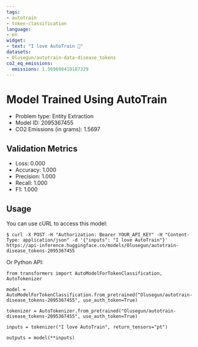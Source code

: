 ```yaml
---
tags:
- autotrain
- token-classification
language:
- en
widget:
- text: "I love AutoTrain 🤗"
datasets:
- Olusegun/autotrain-data-disease_tokens
co2_eq_emissions:
  emissions: 1.569698418187329
---
```


# Model Trained Using AutoTrain

- Problem type: Entity Extraction
- Model ID: 2095367455
- CO2 Emissions (in grams): 1.5697

## Validation Metrics

- Loss: 0.000
- Accuracy: 1.000
- Precision: 1.000
- Recall: 1.000
- F1: 1.000

## Usage

You can use cURL to access this model:

```
$ curl -X POST -H "Authorization: Bearer YOUR_API_KEY" -H "Content-Type: application/json" -d '{"inputs": "I love AutoTrain"}' https://api-inference.huggingface.co/models/Olusegun/autotrain-disease_tokens-2095367455
```

Or Python API:

```
from transformers import AutoModelForTokenClassification, AutoTokenizer

model = AutoModelForTokenClassification.from_pretrained("Olusegun/autotrain-disease_tokens-2095367455", use_auth_token=True)

tokenizer = AutoTokenizer.from_pretrained("Olusegun/autotrain-disease_tokens-2095367455", use_auth_token=True)

inputs = tokenizer("I love AutoTrain", return_tensors="pt")

outputs = model(**inputs)
```